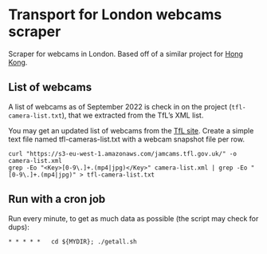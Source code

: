 # Transport for London webcams scraper

Scraper for webcams in London. Based off of a similar project for [Hong Kong](https://github.com/cedricsam/tdcctv).

## List of webcams

A list of webcams as of September 2022 is check in on the project (`tfl-camera-list.txt`), that we extracted from the TfL’s XML list.

You may get an updated list of webcams from the [TfL site](https://content.tfl.gov.uk/camera-list.xml). Create a simple text file named tfl-cameras-list.txt with a webcam snapshot file per row.

```
curl "https://s3-eu-west-1.amazonaws.com/jamcams.tfl.gov.uk/" -o camera-list.xml
grep -Eo "<Key>[0-9\.]+.(mp4|jpg)</Key>" camera-list.xml | grep -Eo "[0-9\.]+.(mp4|jpg)" > tfl-camera-list.txt
```

## Run with a cron job

Run every minute, to get as much data as possible (the script may check for dups):

```
* * * * *   cd ${MYDIR}; ./getall.sh
```
